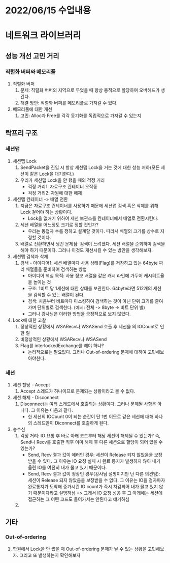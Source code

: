 # 2022/06/15 수업내용
# 네트워크 라이브러리
## 성능 개선 고민 거리
### 직렬화 버퍼와 메모리풀
1. 직렬화 버퍼
    1) 문제: 직렬화 버퍼의 지역으로 두었을 때 항상 동적으로 할당하여 오버헤드가 생긴다.
    2) 해결 방안: 직렬화 버퍼를 메모리풀로 가져갈 수 있다.
2. 메모리풀에 대한 개선
    1) 고민: Alloc과 Free를 각각 동기화를 독립적으로 가져갈 수 있는지

## 락프리 구조
### 세션맵
1. 세션맵 Lock
    1) SendPacket을 진입 시 항상 세션맵 Lock을 거는 것에 대한 성능 저하(모든 세션이 같은 Lock을 대기한다.)
    2) 우리가 세션맵 Lock을 안 했을 때의 걱정 거리
        * 걱정 거리1: 자료구조 컨테이너 오작동
        * 걱정 거리2: 자원에 대한 해제
2. 세션맵 컨테이너 -> 배열 전환
    1) 지금은 자료구조 컨테이너를 사용하기 때문에 세션맵 검색 혹은 삭제를 위해 Lock 걸어야 하는 상황이다. 
        * Lock을 없애기 위하여 세션 보관소를 컨테이너에서 배열로 전환시킨다.
    2) 세션 배열을 어느정도 크기로 정할 것인가?
        * 우리는 동접자 수를 정하고 설계할 것이다. 따라서 배열의 크기를 상수로 지정할 것이다.
    3) 배열로 전환하면서 생긴 문제점: 검색이 느려졌다. 세션 배열을 순회하며 검색을 해야 하기 때문이다. 그러나 이것도 개선시킬 수 있는 방안을 생각해보자.
3. 세션맵 검색과 삭제
    1) 검색 - 아이디어1: 세션 배열마다 사용 상태(Flag)를 저장하고 있는 64byte 짜리 배열들을 준비하여 검색하는 방법
        * 아이디어 핵심 목적: 사용 정보 배열을 같은 캐시 라인에 가두어 캐시히트율을 높이는 것
        * 구조: 1비트 당 1세션에 대한 상태를 보관한다. 64byte라면 512개의 세션을 검색할 수 있는 배열이 된다.
        * 검색: 처음부터 비트마다 마스킹하여 검색하는 것이 아닌 단위 크기를 줄여가며 단위별로 검색한다. (예시: 전체 -> 8byte -> 비트 단위 별)
        * 그러나 강사님은 이러한 방법을 긍정적으로 보지 않았다.
4. Lock에 대한 고찰
    1) 정상적인 상황에서 WSARecv나 WSASend 호출 후 세션을  의 IOCount로 인한 릴
    2) 비정상적인 상황에서 WSARecv나 WSASend
    3) Flag를 interlockedExchange를 해야 하나?
        * 논리적으로는 필요없다. 그러나 Out-of-ordering 문제에 대하여 고민해보아야한다.

### 세션
1. 세션 할당 - Accept
    1) Accept 스레드가 하나이므로 문제되는 상황이라고 볼 수 없다.
2. 세션 해제 - Disconnect
    1) Disconnect는 여러 스레드에서 호출되는 상황이다. 그러나 문제될 사항은 아니다. 그 이유는 다음과 같다.
        * 한 세션의 IOCount 0이 되는 순간이 단 1번 이므로 같은 세션에 대해 하나의 스레드만이 Diconnect를 호출하게 된다.
3. 송수신
    1) 걱정 거리: IO 요청 후 바로 아래 코드부터 해당 세션이 해제될 수 있는가? 즉, Send나 Recv를 호출한 직후 이미 해제 후 다른 세션으로 할당이 되어 있을 수 있는가?
        * Send, Recv 결과 값이 에러인 경우: 세션이 Release 되지 않았음을 보장받을 수 있다. 그 이유는 IO 요청 실패 시 완료 통지가 발생하지 않아 내가 올린 IO를 여전히 내가 물고 있기 때문이다.
        * Send, Recv 결과 값이 정상인 경우(강사님 설명이지만 난 다른 의견임): 세션이 Release 되지 않았음을 보장받을 수 없다. 그 이유는 IO을 걸자마자 완료통지가 도착해 증가시킨 IO count가 즉시 차감되어 내가 물고 있지 않기 때문이다라고 설명하심 => 그래서 IO 요청 성공 후 그 아래에는 세션에 접근하는 그 어떤 코드도 들어가서는 안된다고 얘기하심
    2) 

## 기타
### Out-of-ordering
1. 학원에서 Lock을 안 썼을 때 Out-of-ordering 문제가 날 수 있는 상황을 고민해보자. 그리고 또 발생하는지 확인해보자

